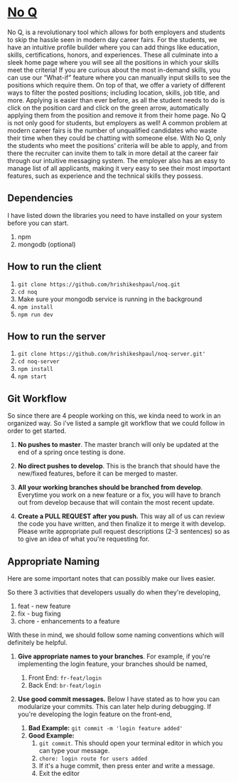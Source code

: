 # [No Q](https://noq-client.herokuapp.com/)

No Q, is a revolutionary tool which allows for both employers and students to skip the hassle seen in modern day career fairs. For the students, we have an intuitive profile builder where you can add things like education, skills, certifications, honors, and experiences. These all culminate into a sleek home page where you will see all the positions in which your skills meet the criteria! If you are curious about the most in-demand skills, you can use our “What-if” feature where you can manually input skills to see the positions which require them. On top of that, we offer a variety of different ways to filter the posted positions; including location, skills, job title, and more. Applying is easier than ever before, as all the student needs to do is click on the position card and click on the green arrow, automatically applying them from the position and remove it from their home page. No Q is not only good for students, but employers as well! A common problem at modern career fairs is the number of unqualified candidates who waste their time when they could be chatting with someone else. With No Q, only the students who meet the positions’ criteria will be able to apply, and from there the recruiter can invite them to talk in more detail at the career fair through our intuitive messaging system. The employer also has an easy to manage list of all applicants, making it very easy to see their most important features, such as experience and the technical skills they possess.

## Dependencies

I have listed down the libraries you need to have installed on your system before you can start.
1. npm
2. mongodb (optional)


## How to run the client

1. `git clone https://github.com/hrishikeshpaul/noq.git`
2. `cd noq`
3. Make sure your mongodb service is running in the background
4. `npm install`
5. `npm run dev`

## How to run the server

1. `git clone https://github.com/hrishikeshpaul/noq-server.git'`
2. `cd noq-server`
3. `npm install`
4. `npm start`

## Git Workflow

So since there are 4 people working on this, we kinda need to work in an organized way. So i've listed a sample git workflow that we could follow in order to get started.

1. **No pushes to master**. The master branch will only be updated
at the end of a spring once testing is done.

2. **No direct pushes to develop**. This is the branch that should
have the new/fixed features, before it can be merged to master.

3. **All your working branches should be branched from develop**. Everytime
you work on a new feature or a fix, you will have to branch out from develop
because that will contain the most recent update.

4. **Create a PULL REQUEST after you push.** This way all of us can review
the code you have written, and then finalize it to merge it with develop.
Please write appropriate pull request descriptions (2-3 sentences) so as to
give an idea of what you're requesting for.


## Appropriate Naming

Here are some important notes that can possibly make our lives easier.

So there 3 activities that developers usually do when they're developing,

1. feat - new feature
2. fix - bug fixing
3. chore - enhancements to a feature

With these in mind, we should follow some naming conventions which will definitely
be helpful.

1. **Give appropriate names to your branches**. For example, if you're
implementing the login feature, your branches should be named,
    1. Front End: `fr-feat/login`
    2. Back End: `br-feat/login`

2. **Use good commit messages.** Below I have stated as to how you can modularize
your commits. This can later help during debugging. If you're developing the login
feature on the front-end,
    1. **Bad Example:** `git commit -m 'login feature added'`
    2. **Good Example:**
        1. `git commit`. This should open your terminal editor in which you can type
        your message.
        2. `chore: login route for users added`
        3. If it's a huge commit, then press enter and write a message.
        4. Exit the editor
